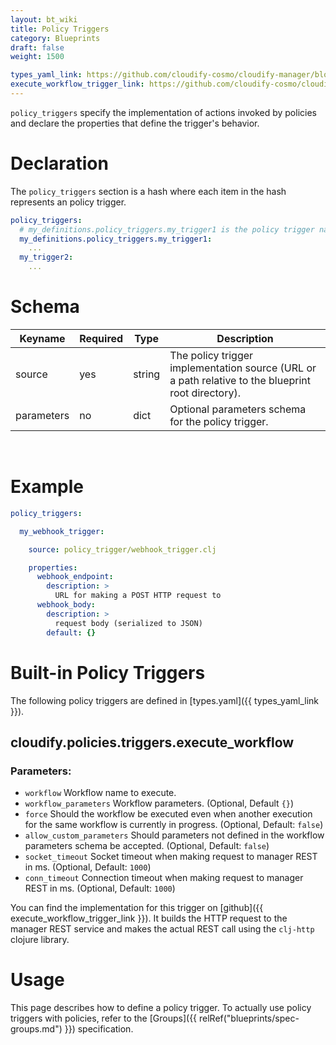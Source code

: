 ```yaml
---
layout: bt_wiki
title: Policy Triggers
category: Blueprints
draft: false
weight: 1500

types_yaml_link: https://github.com/cloudify-cosmo/cloudify-manager/blob/3.3/resources/rest-service/cloudify/types/types.yaml
execute_workflow_trigger_link: https://github.com/cloudify-cosmo/cloudify-manager/blob/3.3/resources/rest-service/cloudify/triggers/execute_workflow.clj
---
```


`policy_triggers` specify the implementation of actions invoked by policies and declare the properties that define the trigger's behavior.

# Declaration

The `policy_triggers` section is a hash where each item in the hash represents an policy trigger.

```yaml
policy_triggers:
  # my_definitions.policy_triggers.my_trigger1 is the policy trigger name
  my_definitions.policy_triggers.my_trigger1:
    ...
  my_trigger2:
    ...
```


# Schema

Keyname     | Required | Type        | Description
----------- | -------- | ----        | -----------
source      | yes      | string      | The policy trigger implementation source (URL or a path relative to the blueprint root directory).
parameters  | no       | dict        | Optional parameters schema for the policy trigger.


<br>

# Example

```yaml
policy_triggers:

  my_webhook_trigger:

    source: policy_trigger/webhook_trigger.clj

    properties:
      webhook_endpoint:
        description: >
          URL for making a POST HTTP request to
      webhook_body:
        description: >
          request body (serialized to JSON)
        default: {}

```


# Built-in Policy Triggers

The following policy triggers are defined in [types.yaml]({{ types_yaml_link }}).

## cloudify.policies.triggers.execute_workflow

### Parameters:

* `workflow` Workflow name to execute.
* `workflow_parameters` Workflow parameters. (Optional, Default `{}`)
* `force` Should the workflow be executed even when another execution for the same workflow is currently in progress. (Optional, Default: `false`)
* `allow_custom_parameters` Should parameters not defined in the workflow parameters schema be accepted. (Optional, Default: `false`)
* `socket_timeout` Socket timeout when making request to manager REST in ms. (Optional, Default: `1000`)
* `conn_timeout` Connection timeout when making request to manager REST in ms. (Optional, Default: `1000`)

You can find the implementation for this trigger on [github]({{ execute_workflow_trigger_link }}). It builds the HTTP request to the manager REST service and makes the actual REST call using the `clj-http` clojure library.

# Usage
This page describes how to define a policy trigger. To actually use policy triggers with policies,
refer to the [Groups]({{ relRef("blueprints/spec-groups.md") }}) specification.
